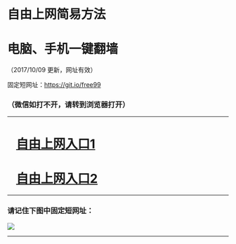 ﻿# 自由上网简易方法

# 电脑、手机一键翻墙

（2017/10/09 更新，网址有效）

固定短网址：https://git.io/free99

### （微信如打不开，请转到浏览器打开）


***





# &nbsp;&nbsp; <a href="http://ft387416687.fwq-tz-1001.info/fwqtz01.html?t=100900132599 " target="_blank">自由上网入口1</a>
# &nbsp;&nbsp; <a href="http://ft2658526960.fwq-tz-1002.info/fwqtz02.html?t=10090012398 " target="_blank">自由上网入口2</a>
***

### 请记住下图中固定短网址：

<img src="https://s3-us-west-2.amazonaws.com/fwq-1001/yjfq-20170905okok.png" /> 


***

